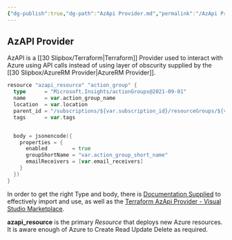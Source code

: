 ```yaml
---
{"dg-publish":true,"dg-path":"AzApi Provider.md","permalink":"/AzApi Provider/","tags":["notes"]}
---
```



## AzAPI Provider

AzAPI is a [[30 Slipbox/Terraform\|Terraform]] Provider used to interact with Azure using API calls instead of using layer of obscurity supplied by the [[30 Slipbox/AzureRM Provider\|AzureRM Provider]].

```go
resource "azapi_resource" "action_group" {
  type      = "Microsoft.Insights/actionGroups@2021-09-01"
  name      = var.action_group_name
  location  = var.location
  parent_id = "/subscriptions/${var.subscription_id}/resourceGroups/${var.resource_group_name}"
  tags      = var.tags


  body = jsonencode({
    properties = {
      enabled        = true
      groupShortName = "var.action_group_short_name"
      emailReceivers = [var.email_receivers]
    }
  })
}
```

In order to get the right Type and body, there is [Documentation Supplied](https://learn.microsoft.com/en-us/azure/templates/) to effectively import and use, as well as the [Terraform AzApi Provider - Visual Studio Marketplace](https://marketplace.visualstudio.com/items?itemName=azapi-vscode.azapi).

**azapi_resource** is the primary *Resource* that deploys new Azure resources. It is aware enough of Azure to Create Read Update Delete as required.
